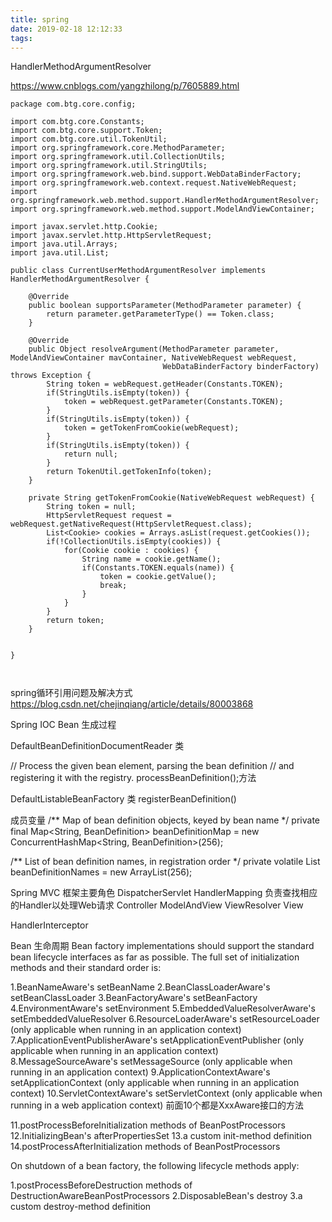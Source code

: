```yaml
---
title: spring
date: 2019-02-18 12:12:33
tags:
---
```

HandlerMethodArgumentResolver

https://www.cnblogs.com/yangzhilong/p/7605889.html
```text
package com.btg.core.config;

import com.btg.core.Constants;
import com.btg.core.support.Token;
import com.btg.core.util.TokenUtil;
import org.springframework.core.MethodParameter;
import org.springframework.util.CollectionUtils;
import org.springframework.util.StringUtils;
import org.springframework.web.bind.support.WebDataBinderFactory;
import org.springframework.web.context.request.NativeWebRequest;
import org.springframework.web.method.support.HandlerMethodArgumentResolver;
import org.springframework.web.method.support.ModelAndViewContainer;

import javax.servlet.http.Cookie;
import javax.servlet.http.HttpServletRequest;
import java.util.Arrays;
import java.util.List;

public class CurrentUserMethodArgumentResolver implements HandlerMethodArgumentResolver {

    @Override
    public boolean supportsParameter(MethodParameter parameter) {
        return parameter.getParameterType() == Token.class;
    }

    @Override
    public Object resolveArgument(MethodParameter parameter, ModelAndViewContainer mavContainer, NativeWebRequest webRequest,
                                  WebDataBinderFactory binderFactory) throws Exception {
        String token = webRequest.getHeader(Constants.TOKEN);
        if(StringUtils.isEmpty(token)) {
            token = webRequest.getParameter(Constants.TOKEN);
        }
        if(StringUtils.isEmpty(token)) {
            token = getTokenFromCookie(webRequest);
        }
        if(StringUtils.isEmpty(token)) {
            return null;
        }
        return TokenUtil.getTokenInfo(token);
    }

    private String getTokenFromCookie(NativeWebRequest webRequest) {
        String token = null;
        HttpServletRequest request = webRequest.getNativeRequest(HttpServletRequest.class);
        List<Cookie> cookies = Arrays.asList(request.getCookies());
        if(!CollectionUtils.isEmpty(cookies)) {
            for(Cookie cookie : cookies) {
                String name = cookie.getName();
                if(Constants.TOKEN.equals(name)) {
                    token = cookie.getValue();
                    break;
                }
            }
        }
        return token;
    }


}



```

spring循环引用问题及解决方式
https://blog.csdn.net/chejinqiang/article/details/80003868


Spring IOC Bean 生成过程

DefaultBeanDefinitionDocumentReader 类

// Process the given bean element, parsing the bean definition 
// and registering it with the registry.
processBeanDefinition();方法


DefaultListableBeanFactory 类
registerBeanDefinition()

成员变量
/** Map of bean definition objects, keyed by bean name */
private final Map<String, BeanDefinition> beanDefinitionMap = new ConcurrentHashMap<String, BeanDefinition>(256);

/** List of bean definition names, in registration order */
private volatile List<String> beanDefinitionNames = new ArrayList<String>(256);




Spring MVC 框架主要角色
DispatcherServlet
HandlerMapping 负责查找相应的Handler以处理Web请求
Controller
ModelAndView
ViewResolver
View


HandlerInterceptor



Bean 生命周期
Bean factory implementations should support the standard bean lifecycle interfaces as far as possible. The full set of initialization methods and their standard order is:

1.BeanNameAware's setBeanName
2.BeanClassLoaderAware's setBeanClassLoader
3.BeanFactoryAware's setBeanFactory
4.EnvironmentAware's setEnvironment
5.EmbeddedValueResolverAware's setEmbeddedValueResolver
6.ResourceLoaderAware's setResourceLoader (only applicable when running in an application context)
7.ApplicationEventPublisherAware's setApplicationEventPublisher (only applicable when running in an application context)
8.MessageSourceAware's setMessageSource (only applicable when running in an application context)
9.ApplicationContextAware's setApplicationContext (only applicable when running in an application context)
10.ServletContextAware's setServletContext (only applicable when running in a web application context)
前面10个都是XxxAware接口的方法

11.postProcessBeforeInitialization methods of BeanPostProcessors
12.InitializingBean's afterPropertiesSet
13.a custom init-method definition
14.postProcessAfterInitialization methods of BeanPostProcessors


On shutdown of a bean factory, the following lifecycle methods apply:

1.postProcessBeforeDestruction methods of DestructionAwareBeanPostProcessors
2.DisposableBean's destroy
3.a custom destroy-method definition







































